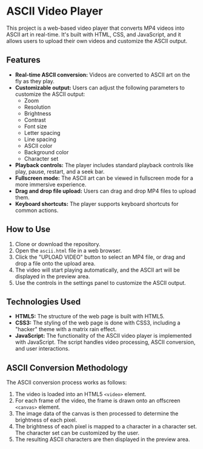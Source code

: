 # ASCII Video Player

This project is a web-based video player that converts MP4 videos into ASCII art in real-time. It's built with HTML, CSS, and JavaScript, and it allows users to upload their own videos and customize the ASCII output.

## Features

*   **Real-time ASCII conversion:** Videos are converted to ASCII art on the fly as they play.
*   **Customizable output:** Users can adjust the following parameters to customize the ASCII output:
    *   Zoom
    *   Resolution
    *   Brightness
    *   Contrast
    *   Font size
    *   Letter spacing
    *   Line spacing
    *   ASCII color
    *   Background color
    *   Character set
*   **Playback controls:** The player includes standard playback controls like play, pause, restart, and a seek bar.
*   **Fullscreen mode:** The ASCII art can be viewed in fullscreen mode for a more immersive experience.
*   **Drag and drop file upload:** Users can drag and drop MP4 files to upload them.
*   **Keyboard shortcuts:** The player supports keyboard shortcuts for common actions.

## How to Use

1.  Clone or download the repository.
2.  Open the `ascii.html` file in a web browser.
3.  Click the "UPLOAD VIDEO" button to select an MP4 file, or drag and drop a file onto the upload area.
4.  The video will start playing automatically, and the ASCII art will be displayed in the preview area.
5.  Use the controls in the settings panel to customize the ASCII output.

## Technologies Used

*   **HTML5:** The structure of the web page is built with HTML5.
*   **CSS3:** The styling of the web page is done with CSS3, including a "hacker" theme with a matrix rain effect.
*   **JavaScript:** The functionality of the ASCII video player is implemented with JavaScript. The script handles video processing, ASCII conversion, and user interactions.

## ASCII Conversion Methodology

The ASCII conversion process works as follows:

1.  The video is loaded into an HTML5 `<video>` element.
2.  For each frame of the video, the frame is drawn onto an offscreen `<canvas>` element.
3.  The image data of the canvas is then processed to determine the brightness of each pixel.
4.  The brightness of each pixel is mapped to a character in a character set. The character set can be customized by the user.
5.  The resulting ASCII characters are then displayed in the preview area.
